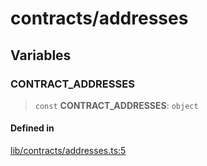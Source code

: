 # contracts/addresses

## Variables

### CONTRACT\_ADDRESSES

> `const` **CONTRACT\_ADDRESSES**: `object`

#### Defined in

[lib/contracts/addresses.ts:5](https://github.com/PufferFinance/puffer-sdk/blob/9a2052c66d4e242693f95406bd756015cdd4bdd5/lib/contracts/addresses.ts#L5)
